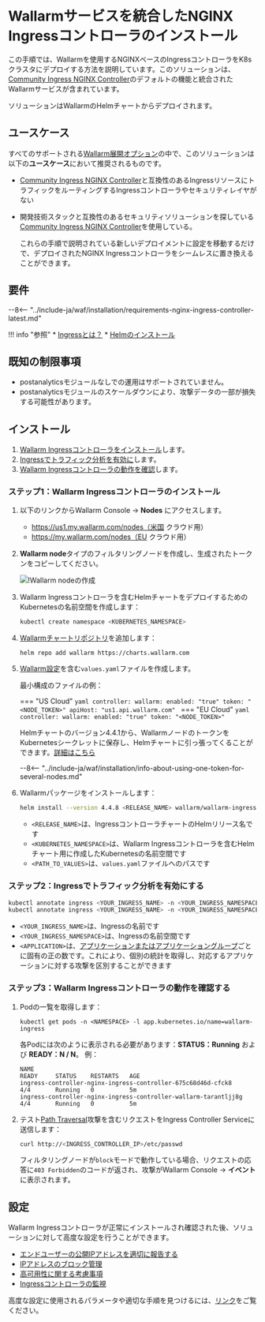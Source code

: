 [ip-list-docs]: ../user-guides/ip-lists/overview.md
[deployment-platform-docs]: supported-platforms.md

# Wallarmサービスを統合したNGINX Ingressコントローラのインストール

この手順では、Wallarmを使用するNGINXベースのIngressコントローラをK8sクラスタにデプロイする方法を説明しています。このソリューションは、[Community Ingress NGINX Controller](https://github.com/kubernetes/ingress-nginx)のデフォルトの機能と統合されたWallarmサービスが含まれています。

ソリューションはWallarmのHelmチャートからデプロイされます。

## ユースケース

すべてのサポートされる[Wallarm展開オプション](supported-platforms.md)の中で、このソリューションは以下の**ユースケース**において推奨されるものです。

* [Community Ingress NGINX Controller](https://github.com/kubernetes/ingress-nginx)と互換性のあるIngressリソースにトラフィックをルーティングするIngressコントローラやセキュリティレイヤがない
* 開発技術スタックと互換性のあるセキュリティソリューションを探している[Community Ingress NGINX Controller](https://github.com/kubernetes/ingress-nginx)を使用している。

    これらの手順で説明されている新しいデプロイメントに設定を移動するだけで、デプロイされたNGINX Ingressコントローラをシームレスに置き換えることができます。

## 要件

--8<-- "../include-ja/waf/installation/requirements-nginx-ingress-controller-latest.md"

!!! info "参照"
    * [Ingressとは？](https://kubernetes.io/docs/concepts/services-networking/ingress/)
    * [Helmのインストール](https://helm.sh/docs/intro/install/)

## 既知の制限事項

* postanalyticsモジュールなしでの運用はサポートされていません。 
* postanalyticsモジュールのスケールダウンにより、攻撃データの一部が損失する可能性があります。

## インストール

1. [Wallarm Ingressコントローラをインストール](#step-1-installing-the-wallarm-ingress-controller)します。
2. [Ingressでトラフィック分析を有効に](#step-2-enabling-traffic-analysis-for-your-ingress)します。
3. [Wallarm Ingressコントローラの動作を確認](#step-3-checking-the-wallarm-ingress-controller-operation)します。 

### ステップ1：Wallarm Ingressコントローラのインストール

1. 以下のリンクからWallarm Console → **Nodes** にアクセスします。
    * https://us1.my.wallarm.com/nodes（米国 クラウド用）
    * https://my.wallarm.com/nodes（EU クラウド用）
1. **Wallarm node**タイプのフィルタリングノードを作成し、生成されたトークンをコピーしてください。
    
    ![!Wallarm nodeの作成](../images/user-guides/nodes/create-wallarm-node-name-specified.png)
1. Wallarm Ingressコントローラを含むHelmチャートをデプロイするためのKubernetesの名前空間を作成します：

    ```bash
    kubectl create namespace <KUBERNETES_NAMESPACE>
    ```
1. [Wallarmチャートリポジトリ](https://charts.wallarm.com/)を追加します：
    ```
    helm repo add wallarm https://charts.wallarm.com
    ```
4. [Wallarm設定](configure-kubernetes-en.md)を含む`values.yaml`ファイルを作成します。

    最小構成のファイルの例：

    === "US Cloud"
        ```yaml
        controller:
          wallarm:
            enabled: "true"
            token: "<NODE_TOKEN>"
            apiHost: "us1.api.wallarm.com"
        ```
    === "EU Cloud"
        ```yaml
        controller:
          wallarm:
            enabled: "true"
            token: "<NODE_TOKEN>"
        ```    
    
    Helmチャートのバージョン4.4.1から、WallarmノードのトークンをKubernetesシークレットに保存し、Helmチャートに引っ張ってくることができます。[詳細はこちら](configure-kubernetes-en.md#controllerwallarmexistingsecret)
    
    --8<-- "../include-ja/waf/installation/info-about-using-one-token-for-several-nodes.md"
1. Wallarmパッケージをインストールします：

    ``` bash
    helm install --version 4.4.8 <RELEASE_NAME> wallarm/wallarm-ingress -n <KUBERNETES_NAMESPACE> -f <PATH_TO_VALUES>
    ```

    * `<RELEASE_NAME>`は、IngressコントローラチャートのHelmリリース名です
    * `<KUBERNETES_NAMESPACE>`は、Wallarm Ingressコントローラを含むHelmチャート用に作成したKubernetesの名前空間です
    * `<PATH_TO_VALUES>`は、`values.yaml`ファイルへのパスです

### ステップ2：Ingressでトラフィック分析を有効にする

``` bash
kubectl annotate ingress <YOUR_INGRESS_NAME> -n <YOUR_INGRESS_NAMESPACE> nginx.ingress.kubernetes.io/wallarm-mode=monitoring
kubectl annotate ingress <YOUR_INGRESS_NAME> -n <YOUR_INGRESS_NAMESPACE> nginx.ingress.kubernetes.io/wallarm-application=<APPLICATION>
```
* `<YOUR_INGRESS_NAME>`は、Ingressの名前です
* `<YOUR_INGRESS_NAMESPACE>`は、Ingressの名前空間です
* `<APPLICATION>`は、[アプリケーションまたはアプリケーショングループ](../user-guides/settings/applications.md)ごとに固有の正の数です。これにより、個別の統計を取得し、対応するアプリケーションに対する攻撃を区別することができます

### ステップ3：Wallarm Ingressコントローラの動作を確認する

1. Podの一覧を取得します：
    ```
    kubectl get pods -n <NAMESPACE> -l app.kubernetes.io/name=wallarm-ingress
    ```

    各Podには次のように表示される必要があります：**STATUS：Running** および **READY：N / N**。 例：

    ```
    NAME                                                              READY     STATUS    RESTARTS   AGE
    ingress-controller-nginx-ingress-controller-675c68d46d-cfck8      4/4       Running   0          5m
    ingress-controller-nginx-ingress-controller-wallarm-tarantljj8g   4/4       Running   0          5m
    ```
2. テスト[Path Traversal](../attacks-vulns-list.md#path-traversal)攻撃を含むリクエストをIngress Controller Serviceに送信します：

    ```bash
    curl http://<INGRESS_CONTROLLER_IP>/etc/passwd
    ```

    フィルタリングノードが`block`モードで動作している場合、リクエストの応答に`403 Forbidden`のコードが返され、攻撃がWallarm Console → **イベント**に表示されます。

## 設定

Wallarm Ingressコントローラが正常にインストールされ確認された後、ソリューションに対して高度な設定を行うことができます。

* [エンドユーザーの公開IPアドレスを適切に報告する](configuration-guides/wallarm-ingress-controller/best-practices/report-public-user-ip.md)
* [IPアドレスのブロック管理](../user-guides/ip-lists/overview.md)
* [高可用性に関する考慮事項](configuration-guides/wallarm-ingress-controller/best-practices/high-availability-considerations.md)
* [Ingressコントローラの監視](configuration-guides/wallarm-ingress-controller/best-practices/ingress-controller-monitoring.md)

高度な設定に使用されるパラメータや適切な手順を見つけるには、[リンク](configure-kubernetes-en.md)をご覧ください。